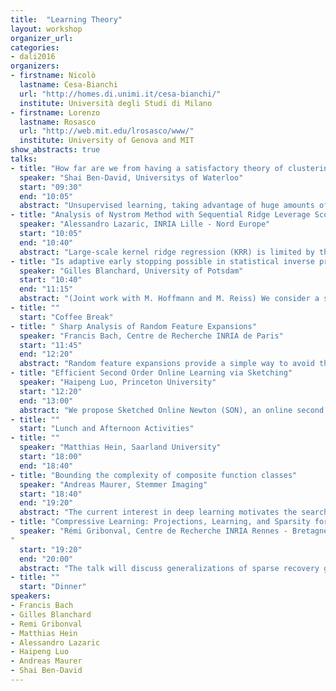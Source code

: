 ```yaml
---
title:  "Learning Theory"
layout: workshop
organizer_url: 
categories:
- dali2016
organizers:
- firstname: Nicolò 
  lastname: Cesa-Bianchi
  url: "http://homes.di.unimi.it/cesa-bianchi/"
  institute: Università degli Studi di Milano 
- firstname: Lorenzo
  lastname: Rosasco
  url: "http://web.mit.edu/lrosasco/www/"
  institute: University of Genova and MIT
show_abstracts: true
talks:
- title: "How far are we from having a satisfactory theory of clustering?"
  speaker: "Shai Ben-David, Universitys of Waterloo"
  start: "09:30"
  end: "10:05"
  abstract: "Unsupervised learning, taking advantage of huge amounts of raw data available, is widely recognized as one of the most important challenges facing machine learning nowadays. For supervised tasks, machine learning theory has been successful in several respects; providing significant understanding of machine learning tasks (in terms of the resources and tools required to address them), insights about the pros and cons of alternative learning paradigms and their parameter settings, and initiating the development of new algorithmic approaches. However, no such successes had been so far achieved in the unsupervised ML domain. I will focus on clustering and discuss two aspects in which theory could be of great use. The first is model selection - how should a user pick an appropriate clustering tool for a given clustering problem and tune up the parameters it requires? The second aspect I will address is the computational complexity of clustering. Once a clustering model (or objective) has been picked, the task becomes an optimization problem. While most of the clustering objective optimization problems are computationally infeasible, they are being carried routinely in practice. I will describe some of the recent attempts to understand this discrepancy."
- title: "Analysis of Nystrom Method with Sequential Ridge Leverage Score Sampling"
  speaker: "Alessandro Lazaric, INRIA Lille - Nord Europe"
  start: "10:05"
  end: "10:40"
  abstract: "Large-scale kernel ridge regression (KRR) is limited by the need to store a large kernel matrix K_t. To avoid storing the entire matrix K_t, Nystrom methods subsample a subset of columns of the kernel matrix, and efficiently find an approximate KRR solution on the reconstructed kernel matrix. The chosen subsampling  distribution in turn affects the statistical and computational tradeoffs. For KRR problems (Rudi et al., 2015; Alaoui and M. Mahoney, 2015) show that a sampling distribution proportional to the \emph{ridge leverage scores} (RLSs) provides strong reconstruction guarantees for the approximated kernel. While exact RLSs are as difficult to compute as a KRR solution, we may be able to approximate them well enough. In this paper, we study KRR problems in a sequential setting and introduce the INK-Estimate algorithm, that incrementally computes the RLSs estimates. INK Estimate maintains a small sketch of K_t, that at each step is used to compute an intermediate estimate of the RLSs. First, our sketch update does not require access to previously seen columns, and therefore a single pass over the kernel matrix is sufficient. Second, the algorithm requires a fixed, small space budget to run dependent only on the effective dimension of the kernel matrix. Finally, our sketch provides strong approximation guarantees on the reconstruction error, and on the statistical risk of the approximate KRR solution at any time, because all our guarantees hold at any intermediate step."
- title: "Is adaptive early stopping possible in statistical inverse problems?"
  speaker: "Gilles Blanchard, University of Potsdam"
  start: "10:40"
  end: "11:15"
  abstract: "(Joint work with M. Hoffmann and M. Reiss) We consider a standard setting of statistical inverse problem, taking the form of the Gaussian sequence model with D observed noisy coefficients. Consider the simple family of ”keep or kill” estimators depending on a cutoff index k_0. For the choice of the cutoff index, there exist a number of well-known methods achieving oracle adaptivity (i.e. data-dependent choice of k_0 whose performance is comparable to the unknown optimal one), such as penalization and Lepski’s method. However, they have in common that the estimators for all values of k_0 have to be computed first and compared to each other in some way. Contrast this to an ”early stopping” approach where we would like to compute iteratively the estimators for k_0= 1, 2, . . . and have to decide to stop at some point without being allowed to compute the following estimators. Is oracle adaptivity possible then? This question is motivated by settings where computing estimators for larger k_0 requires more computational cost; furthermore some form of early stopping is most often used in practice. We propose a precise mathematical formulation of this question and provide upper and lower bounds on what is achievable."
- title: ""
  start: "Coffee Break"
- title: " Sharp Analysis of Random Feature Expansions"
  speaker: "Francis Bach, Centre de Recherche INRIA de Paris"
  start: "11:45"
  end: "12:20"
  abstract: "Random feature expansions provide a simple way to avoid the usual quadratic running-time complexity of kernel methods. In this talk, I will present recent results about the approximation properties of these expansions. In particular, I will provide improved bounds on the number of features needed for a given approximation quality. I will also draw links with the problem of approximating integrals from finite sums, that is, the kernel quadrature problem."
- title: "Efficient Second Order Online Learning via Sketching"
  speaker: "Haipeng Luo, Princeton University"
  start: "12:20"
  end: "13:00"
  abstract: "We propose Sketched Online Newton (SON), an online second order learning algorithm that enjoys substantially improved regret guarantees for ill-conditioned data. SON is an enhanced version of the Online Newton Step, which, via sketching techniques enjoys a linear running time. We further improve the computational complexity to linear in the number of nonzero entries by creating sparse forms of the sketching methods (such as Oja's rule) for top eigenvector extraction. Together, these algorithms eliminate all computational obstacles in previous second order online learning approaches. This is joint work with Alekh Agarwal, Nicolo Cesa-Bianchi and John Langford."
- title: ""
  start: "Lunch and Afternoon Activities"
- title: ""
  speaker: "Matthias Hein, Saarland University"
  start: "18:00"
  end: "18:40"
- title: "Bounding the complexity of composite function classes"
  speaker: "Andreas Maurer, Stemmer Imaging"
  start: "18:40"
  end: "19:20"
  abstract: "The current interest in deep learning motivates the search for methods to analyze the complexity of layered function classes. The talk presents a general bound on the Gaussian complexity of the composition of vector-valued function classes in terms of  the complexities of the respective components. Applications exhibit the benefits of implicit feature learning in layered models of multi-task learning."
- title: "Compressive Learning: Projections, Learning, and Sparsity for Efficient Data Processing"
  speaker: "Rémi Gribonval, Centre de Recherche INRIA Rennes - Bretagne Atlantique, France
"
  start: "19:20"
  end: "20:00"
  abstract: "The talk will discuss generalizations of sparse recovery guarantees and compressive sensing to the context of machine learning. Assuming some low-dimensional model on the probability distribution of the data, we will see that in certain scenarios it is indeed possible to (randomly) compress a large data- collection into a reduced representation, of size driven by the complexity of the learning task, while preserving the essential information necessary to process it. Two case studies will be given: compressive clustering, and compressive Gaussian Mixture Model estimation, with an illustration on large-scale model-based speaker verification."
- title: ""
  start: "Dinner"
speakers:
- Francis Bach 
- Gilles Blanchard 
- Remi Gribonval
- Matthias Hein 
- Alessandro Lazaric 
- Haipeng Luo 
- Andreas Maurer 
- Shai Ben-David 
---
```

